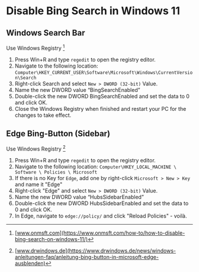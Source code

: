 # Disable Bing Search in Windows 11

## Windows Search Bar

Use Windows Registry [^1]
1. Press Win+R and type `regedit` to open the registry editor.
3. Navigate to the following location: `Computer\HKEY_CURRENT_USER\Software\Microsoft\Windows\CurrentVersion\Search`
4. Right-click Search and select `New > DWORD (32-bit)` Value.
5. Name the new DWORD value “BingSearchEnabled”
6. Double-click the new DWORD BingSearchEnabled and set the data to 0 and click OK.
7. Close the Windows Registry when finished and restart your PC for the changes to take effect.

## Edge Bing-Button (Sidebar)

Use Windows Registry [^2]
1. Press Win+R and type `regedit` to open the registry editor.
2. Navigate to the following location: `Computer\HKEY_LOCAL_MACHINE \ Software \ Policies \ Microsoft`
3. If there is no Key for `Edge`, add one by right-click `Microsoft > New > Key` and name it "Edge"
4. Right-click "Edge" and select `New > DWORD (32-bit)` Value.
5. Name the new DWORD value “HubsSidebarEnabled”
6. Double-click the new DWORD HubsSidebarEnabled and set the data to 0 and click OK.
7. In Edge, navigate to `edge://policy/` and click "Reload Policies" - voilà.

[^1]: [www.onmsft.com](https://www.onmsft.com/how-to/how-to-disable-bing-search-on-windows-11/)
[^2]: [www.drwindows.de](https://www.drwindows.de/news/windows-anleitungen-faq/anleitung-bing-button-in-microsoft-edge-ausblenden)
